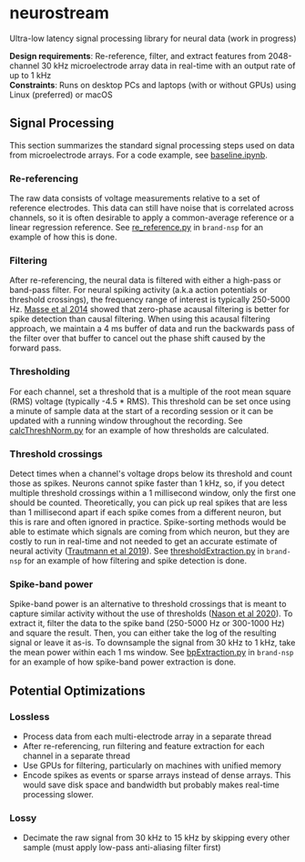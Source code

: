 # neurostream
Ultra-low latency signal processing library for neural data (work in progress)

**Design requirements**: Re-reference, filter, and extract features from 2048-channel 30 kHz microelectrode array data in real-time with an output rate of up to 1 kHz   
**Constraints**: Runs on desktop PCs and laptops (with or without GPUs) using Linux (preferred) or macOS

## Signal Processing

This section summarizes the standard signal processing steps used on data from microelectrode arrays. For a code example, see [baseline.ipynb](./notebooks/baseline.ipynb).

### Re-referencing

The raw data consists of voltage measurements relative to a set of reference electrodes. This data can still have noise that is correlated across channels, so it is often desirable to apply a common-average reference or a linear regression reference. See [re_reference.py](https://github.com/brandbci/brand-nsp/blob/main/nodes/re_reference/re_reference.py) in `brand-nsp` for an example of how this is done.

### Filtering

After re-referencing, the neural data is filtered with either a high-pass or band-pass filter. For neural spiking activity (a.k.a action potentials or threshold crossings), the frequency range of interest is typically 250-5000 Hz. [Masse et al 2014](https://pmc.ncbi.nlm.nih.gov/articles/PMC4169749/) showed that zero-phase acausal filtering is better for spike detection than causal filtering. When using this acausal filtering approach, we maintain a 4 ms buffer of data and run the backwards pass of the filter over that buffer to cancel out the phase shift caused by the forward pass.

### Thresholding

For each channel, set a threshold that is a multiple of the root mean square (RMS) voltage (typically -4.5 * RMS). This threshold can be set once using a minute of sample data at the start of a recording session or it can be updated with a running window throughout the recording. See [calcThreshNorm.py](https://github.com/brandbci/brand-nsp/blob/main/derivatives/calcThreshNorm/calcThreshNorm.py) for an example of how thresholds are calculated.

### Threshold crossings

Detect times when a channel's voltage drops below its threshold and count those as spikes. Neurons cannot spike faster than 1 kHz, so, if you detect multiple threshold crossings within a 1 millisecond window, only the first one should be counted. Theoretically, you can pick up real spikes that are less than 1 millisecond apart if each spike comes from a different neuron, but this is rare and often ignored in practice. Spike-sorting methods would be able to estimate which signals are coming from which neuron, but they are costly to run in real-time and not needed to get an accurate estimate of neural activity ([Trautmann et al 2019](https://pmc.ncbi.nlm.nih.gov/articles/PMC7002296/)). See [thresholdExtraction.py](https://github.com/brandbci/brand-nsp/blob/main/nodes/thresholdExtraction/thresholdExtraction.py) in `brand-nsp` for an example of how filtering and spike detection is done.

### Spike-band power

Spike-band power is an alternative to threshold crossings that is meant to capture similar activity without the use of thresholds ([Nason et al 2020](https://pmc.ncbi.nlm.nih.gov/articles/PMC7982996/)). To extract it, filter the data to the spike band (250-5000 Hz or 300-1000 Hz) and square the result. Then, you can either take the log of the resulting signal or leave it as-is. To downsample the signal from 30 kHz to 1 kHz, take the mean power within each 1 ms window. See [bpExtraction.py](https://github.com/brandbci/brand-nsp/blob/main/nodes/bpExtraction/bpExtraction.py) in `brand-nsp` for an example of how spike-band power extraction is done.

## Potential Optimizations

### Lossless

- Process data from each multi-electrode array in a separate thread
- After re-referencing, run filtering and feature extraction for each channel in a separate thread
- Use GPUs for filtering, particularly on machines with unified memory
- Encode spikes as events or sparse arrays instead of dense arrays. This would save disk space and bandwidth but probably makes real-time processing slower.

### Lossy

- Decimate the raw signal from 30 kHz to 15 kHz by skipping every other sample (must apply low-pass anti-aliasing filter first)